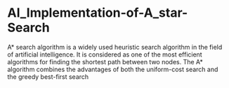# AI_Implementation-of-A_star-Search
A* search algorithm is a widely used heuristic search algorithm in the field of artificial intelligence. It is considered as one of the most efficient algorithms for finding the shortest path between two nodes. The A* algorithm combines the advantages of both the uniform-cost search and the greedy best-first search
